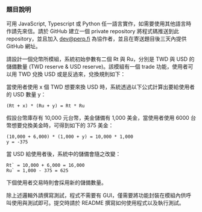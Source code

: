 ### 題目說明

可用 JavaScript, Typescript 或 Python 任一語言實作，如需要使用其他語言時作請先來信。請於 GitHub 建立一個 private repository 將程式碼推送到此 repository，並且加入 [dev@perp.fi](mailto:dev@perp.fi) 為協作者，並且在寄送題目後三天內提供 GitHub 網址。

請設計一個兌幣所模組，系統初始參數有二個 Rt 與 Ru，分別是 TWD 與 USD 的儲備數量 (TWD reserve & USD reserve)。該模組有一個 trade 功能，使用者可以用 TWD 兌換 USD 或是反過來，兌換規則如下：

當使用者使用 x 個 TWD 想要來換 USD 時，系統透過以下公式計算出要給使用者的 USD 數量 y：

```
(Rt + x) * (Ru + y) = Rt * Ru

```

假設台幣庫存有 10,000 元台幣，美金儲備有 1,000 美金，當使用者使用 6000 台幣想要兌換美金時，可得到如下的 375 美金：

```
(10,000 + 6,000) * (1,000 + y) = 10,000 * 1,000
y = -375

```

當 USD 給使用者後，系統中的儲備會隨之改變：

```
Rt` = 10,000 + 6,000 = 16,000
Ru` = 1,000 - 375 = 625

```

下個使用者交易時則會採用新的儲備數量。

除上述邏輯外請撰寫測試，程式不需要有 GUI，僅需要將功能封裝在模組內供呼叫使用與測試即可。提交時請於 README 撰寫如何使用程式以及執行測試。
